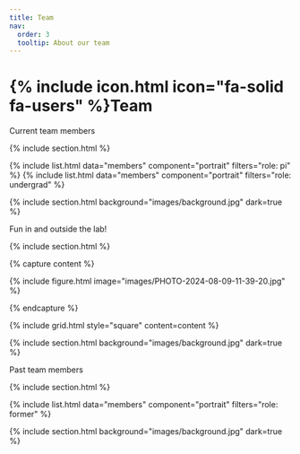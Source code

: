 ```yaml
---
title: Team
nav:
  order: 3
  tooltip: About our team
---
```


# {% include icon.html icon="fa-solid fa-users" %}Team

Current team members

{% include section.html %}

{% include list.html data="members" component="portrait" filters="role: pi" %}
{% include list.html data="members" component="portrait" filters="role: undergrad" %}

{% include section.html background="images/background.jpg" dark=true %}

Fun in and outside the lab!

{% include section.html %}

{% capture content %}

{% include figure.html image="images/PHOTO-2024-08-09-11-39-20.jpg" %}

{% endcapture %}

{% include grid.html style="square" content=content %}

{% include section.html background="images/background.jpg" dark=true %}

Past team members

{% include section.html %}

{% include list.html data="members" component="portrait" filters="role: former" %}

{% include section.html background="images/background.jpg" dark=true %}
